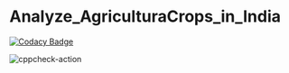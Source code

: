 # Analyze_AgriculturaCrops_in_India 

[![Codacy Badge](https://api.codacy.com/project/badge/Grade/153dd3553c5c4fb1a06b9c552eadc35f)](https://app.codacy.com/gh/L99002516/Analyze_AgriculturaCrops_in_India?utm_source=github.com&utm_medium=referral&utm_content=L99002516/Analyze_AgriculturaCrops_in_India&utm_campaign=Badge_Grade)

![cppcheck-action](https://github.com/L99002516/Analyze_AgriculturaCrops_in_India/workflows/cppcheck-action/badge.svg)
